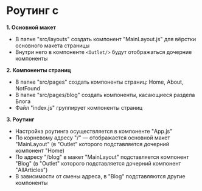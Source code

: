 # Роутинг с 

**1. Основной макет**
- В папке "src/layouts" создать компонент "MainLayout.js" для вёрстки основного макета страницы
- Внутри него в компоненте `<Outlet/>` будут отображаться дочерние компоненты

**2. Компоненты страниц**
- В папке "src/pages" создать компоненты страниц: Home, About, NotFound
- В папке "src/pages/blog" создать компоненты, касающиеся раздела Блога
- Файл "index.js" группирует компоненты страниц

**3. Роутинг**
- Настройка роутинга осуществляется в компоненте "App.js"
- По корневому адресу "/" — отображается основной макет "MainLayout" (в "Outlet" которого подставляется дочерний компонент "Home)
- По адресу "/blog" в макет "MainLayout" подставляется компонент "Blog" (в "Outlet" которого подставляется дочерний компонент "AllArticles")
- В зависимости от смены адреса, в "Blog" подставляются другие компоненты